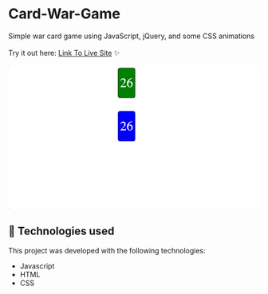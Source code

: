 # Card-War-Game

Simple war card game using JavaScript, jQuery, and some CSS animations
<br><br>Try it out here: [Link To Live Site](https://beckygia.github.io/Card-War-Game/) ✨

![demo](https://github.com/beckygia/Card-War-Game/blob/main/cardgamewar.gif)

## 🚀 Technologies used

This project was developed with the following technologies:

- Javascript
- HTML
- CSS
